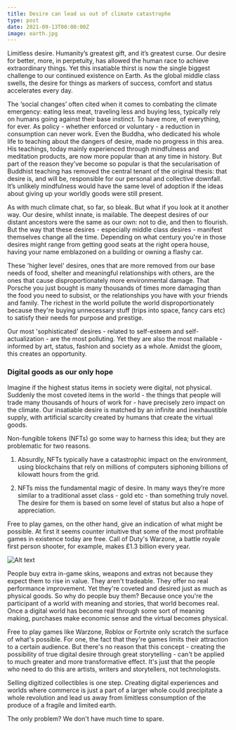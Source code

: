 ```yaml
---
title: Desire can lead us out of climate catastrophe
type: post
date: 2021-09-13T00:00:00Z
image: earth.jpg
---
```


Limitless desire. Humanity’s greatest gift, and it’s greatest curse. Our desire for better, more, in perpetuity, has allowed the human race to achieve extraordinary things. Yet this insatiable thirst is now the single biggest challenge to our continued existence on Earth. As the global middle class swells, the desire for things as markers of success, comfort and status accelerates every day.

The ‘social changes’ often cited when it comes to combating the climate emergency: eating less meat, traveling less and buying less, typically rely on humans going against their base instinct. To have more, of everything, for ever. As policy - whether enforced or voluntary - a reduction in consumption can never work. Even the Buddha, who dedicated his whole life to teaching about the dangers of desire, made no progress in this area. His teachings, today mainly experienced through mindfulness and meditation products, are now more popular than at any time in history. But part of the reason they’ve become so popular is that the secularisation of Buddhist teaching has removed the central tenant of the original thesis: that desire is, and will be, responsible for our personal and collective downfall. It’s unlikely mindfulness would have the same level of adoption if the ideas about giving up your worldly goods were still present.

As with much climate chat, so far, so bleak. But what if you look at it another way. Our desire, whilst innate, is mailable. The deepest desires of our distant ancestors were the same as our own: not to die, and then to flourish. But the way that these desires - especially middle class desires - manifest themselves change all the time. Depending on what century you're in those desires might range from getting good seats at the right opera house, having your name emblazoned on a building or owning a flashy car.

These 'higher level' desires, ones that are more removed from our base needs of food, shelter and meaningful relationships with others, are the ones that cause disproportionately more environmental damage. That Porsche you just bought is many thousands of times more damaging than the food you need to subsist, or the relationships you have with your friends and family. The richest in the world pollute the world disproportionately because they're buying unnecessary stuff (trips into space, fancy cars etc) to satisfy their needs for purpose and prestige.

Our most 'sophisticated' desires - related to self-esteem and self-actualization - are the most polluting. Yet they are also the most mailable - informed by art, status, fashion and society as a whole. Amidst the gloom, this creates an opportunity.

### Digital goods as our only hope

Imagine if the highest status items in society were digital, not physical. Suddenly the most coveted items in the world - the things that people will trade many thousands of hours of work for - have precisely zero impact on the climate. Our insatiable desire is matched by an infinite and inexhaustible supply, with artificial scarcity created by humans that create the virtual goods.

Non-fungible tokens (NFTs) go some way to harness this idea; but they are problematic for two reasons.

1. Absurdly, NFTs typically have a catastrophic impact on the environment, using blockchains that rely on millions of computers siphoning billions of kilowatt hours from the grid.

2. NFTs miss the fundamental magic of desire. In many ways they’re more similar to a traditional asset class - gold etc - than something truly novel. The desire for them is based on some level of status but also a hope of appreciation.

Free to play games, on the other hand, give an indication of what might be possible. At first it seems counter intuitive that some of the most profitable games in existence today are free. Call of Duty's Warzone, a battle royale first person shooter, for example, makes £1.3 billion every year.

![Alt text](/img/wz.jpg)

People buy extra in-game skins, weapons and extras not because they expect them to rise in value. They aren't tradeable. They offer no real performance improvement. Yet they're coveted and desired just as much as physical goods. So why do people buy them? Because once you're the participant of a world with meaning and stories, that world becomes real. Once a digital world has become real through some sort of meaning making, purchases make economic sense and the virtual becomes physical.

Free to play games like Warzone, Roblox or Fortnite only scratch the surface of what's possible. For one, the fact that they're games limits their attraction to a certain audience. But there's no reason that this concept - creating the possibility of true digital desire through great storytelling - can't be applied to much greater and more transformative effect. It's just that the people who need to do this are artists, writers and storytellers, not technologists.

Selling digitized collectibles is one step. Creating digital experiences and worlds where commerce is just a part of a larger whole could precipitate a whole revolution and lead us away from limitless consumption of the produce of a fragile and limited earth.

The only problem? We don't have much time to spare.
